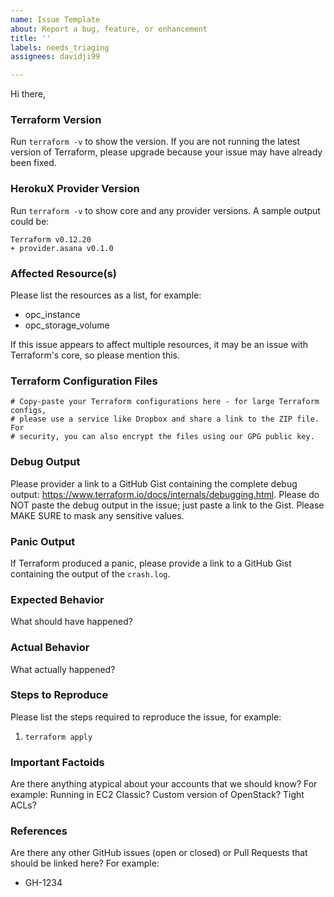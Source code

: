 ```yaml
---
name: Issue Template
about: Report a bug, feature, or enhancement
title: ''
labels: needs_triaging
assignees: davidji99

---
```


Hi there,

### Terraform Version
Run `terraform -v` to show the version. If you are not running the latest version of Terraform, please upgrade because your issue may have already been fixed.

### HerokuX Provider Version
Run `terraform -v` to show core and any provider versions. A sample output could be:

```
Terraform v0.12.20
+ provider.asana v0.1.0
```

### Affected Resource(s)
Please list the resources as a list, for example:
- opc_instance
- opc_storage_volume

If this issue appears to affect multiple resources, it may be an issue with Terraform's core, so please mention this.

### Terraform Configuration Files
```hcl
# Copy-paste your Terraform configurations here - for large Terraform configs,
# please use a service like Dropbox and share a link to the ZIP file. For
# security, you can also encrypt the files using our GPG public key.
```

### Debug Output
Please provider a link to a GitHub Gist containing the complete debug output: https://www.terraform.io/docs/internals/debugging.html. Please do NOT paste the debug output in the issue; just paste a link to the Gist. Please MAKE SURE to mask any sensitive values.

### Panic Output
If Terraform produced a panic, please provide a link to a GitHub Gist containing the output of the `crash.log`.

### Expected Behavior
What should have happened?

### Actual Behavior
What actually happened?

### Steps to Reproduce
Please list the steps required to reproduce the issue, for example:
1. `terraform apply`

### Important Factoids
Are there anything atypical about your accounts that we should know? For example: Running in EC2 Classic? Custom version of OpenStack? Tight ACLs?

### References
Are there any other GitHub issues (open or closed) or Pull Requests that should be linked here? For example:
- GH-1234
